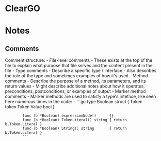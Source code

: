 # ClearGO

# Notes

## Comments
Comment structure:
    - File-level comments
        - These exists at the top of the file to explain what purpose that file serves and the content present in the file
    - Type comments
        - Describe a specific type / interface
        - Also describes the role of the type and sometimes examples of how it's used
    - Method comments
        - Describe the purpose of a method, its parameters, and its return values
        - Might describe additional notes about how it operates, preconditions, postconditions, or examples of output
    - Marker method comments
        - Marker methods are used to satisfy a type's inteface, like seen here numerous times in the code:
            - ```go
            type Boolean struct {
                Token token.Token
                Value bool
            }

            func (b *Boolean) expressionNode()      {}
            func (b *Boolean) TokenLiteral() string { return b.Token.Literal }
            func (b *Boolean) String() string       { return b.Token.Literal }
            ```
